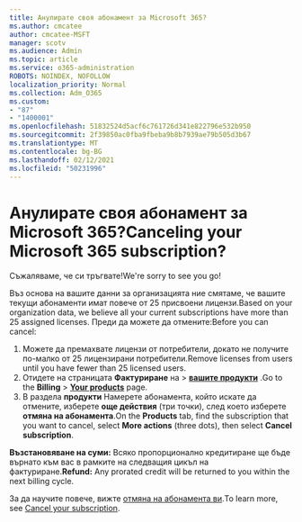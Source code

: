 ```yaml
---
title: Анулирате своя абонамент за Microsoft 365?
ms.author: cmcatee
author: cmcatee-MSFT
manager: scotv
ms.audience: Admin
ms.topic: article
ms.service: o365-administration
ROBOTS: NOINDEX, NOFOLLOW
localization_priority: Normal
ms.collection: Adm_O365
ms.custom:
- "87"
- "1400001"
ms.openlocfilehash: 51832524d5acf6c761726d341e822796e532b950
ms.sourcegitcommit: 2f39850ac0fba9fbeba9b8b7939ae79b505d3b67
ms.translationtype: MT
ms.contentlocale: bg-BG
ms.lasthandoff: 02/12/2021
ms.locfileid: "50231996"
---
```

# <a name="canceling-your-microsoft-365-subscription"></a><span data-ttu-id="87fe2-102">Анулирате своя абонамент за Microsoft 365?</span><span class="sxs-lookup"><span data-stu-id="87fe2-102">Canceling your Microsoft 365 subscription?</span></span>

<span data-ttu-id="87fe2-103">Съжаляваме, че си тръгвате!</span><span class="sxs-lookup"><span data-stu-id="87fe2-103">We're sorry to see you go!</span></span>
  
<span data-ttu-id="87fe2-104">Въз основа на вашите данни за организацията ние смятаме, че вашите текущи абонаменти имат повече от 25 присвоени лицензи.</span><span class="sxs-lookup"><span data-stu-id="87fe2-104">Based on your organization data, we believe all your current subscriptions have more than 25 assigned licenses.</span></span> <span data-ttu-id="87fe2-105">Преди да можете да отмените:</span><span class="sxs-lookup"><span data-stu-id="87fe2-105">Before you can cancel:</span></span>

1. <span data-ttu-id="87fe2-106">Можете да премахвате лицензи от потребители, докато не получите по-малко от 25 лицензирани потребители.</span><span class="sxs-lookup"><span data-stu-id="87fe2-106">Remove licenses from users until you have fewer than 25 licensed users.</span></span>
2. <span data-ttu-id="87fe2-107">Отидете на страницата **Фактуриране** на \> **[вашите продукти](https://go.microsoft.com/fwlink/p/?linkid=842054)** .</span><span class="sxs-lookup"><span data-stu-id="87fe2-107">Go to the **Billing** \> **[Your products](https://go.microsoft.com/fwlink/p/?linkid=842054)** page.</span></span>
3. <span data-ttu-id="87fe2-108">В раздела **продукти** Намерете абонамента, който искате да отмените, изберете **още действия** (три точки), след което изберете **отмяна на абонамента**.</span><span class="sxs-lookup"><span data-stu-id="87fe2-108">On the **Products** tab, find the subscription that you want to cancel, select **More actions** (three dots), then select **Cancel subscription**.</span></span>

<span data-ttu-id="87fe2-109">**Възстановяване на суми:** Всяко пропорционално кредитиране ще бъде върнато към вас в рамките на следващия цикъл на фактуриране.</span><span class="sxs-lookup"><span data-stu-id="87fe2-109">**Refund:** Any prorated credit will be returned to you within the next billing cycle.</span></span>

<span data-ttu-id="87fe2-110">За да научите повече, вижте [отмяна на абонамента ви](https://docs.microsoft.com/microsoft-365/commerce/subscriptions/cancel-your-subscription).</span><span class="sxs-lookup"><span data-stu-id="87fe2-110">To learn more, see [Cancel your subscription](https://docs.microsoft.com/microsoft-365/commerce/subscriptions/cancel-your-subscription).</span></span>